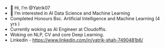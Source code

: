 - 👋 Hi, I’m @Yatrik07
- 👀 I’m interested in AI Data Science and Machine Learning
- Completed Honours Bsc. Artificial Intelligence and Machine Learning (4 yrs )
- Currently woking as AI Engineer at Cloudoffis.
- Woking on NLP, CV and core Deep Learning.
- Linkedin - https://www.linkedin.com/in/yatrik-shah-7490481b6/


<!---
Yatrik07/Yatrik07 is a ✨ special ✨ repository because its `README.md` (this file) appears on your GitHub profile.
You can click the Preview link to take a look at your changes.
--->
